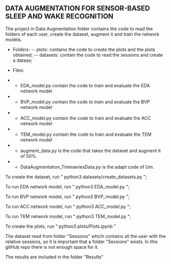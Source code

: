 ## DATA AUGMENTATION FOR SENSOR-BASED SLEEP AND WAKE RECOGNITION

The project in Data Augmentation folder contains the code to read the folders of each user, create the dataset, augment it and train the network models.

- Folders:
-- plots: contains the code to create the plots and the plots obtained;
-- datasets: contain the code to read the sessions and create a datase;

- Files:
- - EDA_model.py contain the code to train and evaluate the EDA network model
- - BVP_model.py contain the code to train and evaluate the BVP network model
- - ACC_model.py contain the code to train and evaluate the ACC network model
- - TEM_model.py contain the code to train and evaluate the TEM network model

- - augment_data.py is the code that takes the dataset and augment it of 50\%.

- - DataAugmentation_TimeseriesData.py is the adapt code of Um. 


To create the dataset, run  " python3 datasets/create_datasets.py ";

To run EDA network model, run " python3 EDA_model.py ";

To run BVP network model, run " python3 BVP_model.py ";

To run ACC network model, run " python3 ACC_model.py ";

To run TEM network model, run " python3 TEM_model.py ";

To create the plots, run " python3 plots/Plots.ipynb "

The dataset read from folder "Sessions" which contains all the user with the relative sessions, so it is important that a folder "Sessions" exists. In this gitHub repo there is not enough space for it. 

The results are included in the folder "Results"
